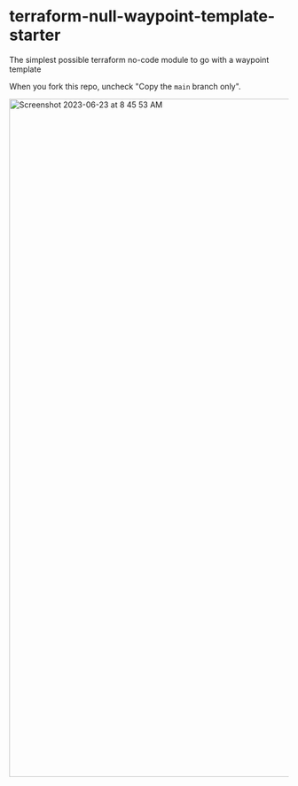 # terraform-null-waypoint-template-starter

The simplest possible terraform no-code module to go with a waypoint template

When you fork this repo, uncheck "Copy the `main` branch only".

<img width="1223" alt="Screenshot 2023-06-23 at 8 45 53 AM" src="https://github.com/hashicorp/terraform-null-waypoint-template-starter/assets/8404559/a2786d00-9f15-4980-adaa-a1362a2b65b3">
